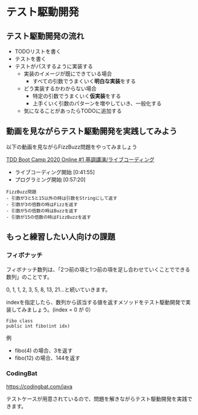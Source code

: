 # テスト駆動開発

## テスト駆動開発の流れ

- TODOリストを書く
- テストを書く
- テストがパスするように実装する
  - 実装のイメージが既にできている場合
    - すべての引数でうまくいく**明白な実装**をする
  - どう実装するかわからない場合
    - 特定の引数でうまくいく**仮実装**をする
    - 上手くいく引数のパターンを増やしていき、一般化する
  - 気になることがあったらTODOに追加する

## 動画を見ながらテスト駆動開発を実践してみよう

以下の動画を見ながらFizzBuzz問題をやってみましょう

[TDD Boot Camp 2020 Online #1 基調講演/ライブコーディング](https://youtu.be/Q-FJ3XmFlT8?t=2516)

- ライブコーディング開始 [0:41:55]
- プログラミング開始 [0:57:20]

```
FizzBuzz問題
- 引数が3と5と15以外の時は引数をStringにして返す  
- 引数が3の倍数の時はFizzを返す
- 引数が5の倍数の時はBuzzを返す
- 引数が15の倍数の時はFizzBuzzを返す
```
## もっと練習したい人向けの課題
### フィボナッチ
フィボナッチ数列は、「2つ前の項と1つ前の項を足し合わせていくことでできる数列」のことです。

0, 1, 1, 2, 3, 5, 8, 13, 21…と続いていきます。

indexを指定したら、数列から該当する値を返すメソッドをテスト駆動開発で実装してみましょう。(index = 0 が 0）
```
Fibo class
public int fibo(int idx)
```
例
- fibo(4) の場合、3を返す
- fibo(12) の場合、144を返す

### CodingBat
https://codingbat.com/java

テストケースが用意されているので、問題を解きながらテスト駆動開発を実践できます。


